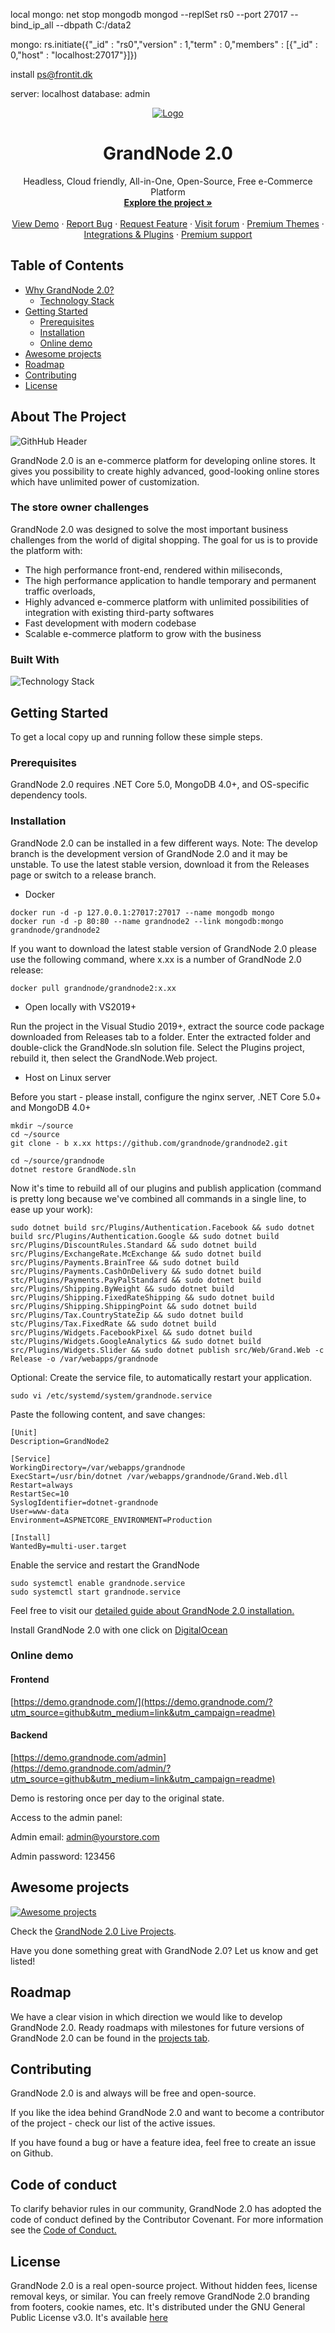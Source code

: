 local mongo:
net stop mongodb
mongod --replSet rs0 --port 27017 --bind_ip_all --dbpath C:/data2

mongo:
rs.initiate({"_id" : "rs0","version" : 1,"term" : 0,"members" : [{"_id" : 0,"host" : "localhost:27017"}]})

install
ps@frontit.dk

server: localhost
database: admin

<p align="center">
  <a href="https://grandnode.com/">
    <img src="https://grandnode.com/content/images/uploaded/Blog/githubnew1.jpg" alt="Logo">
  </a>

  <h1 align="center">GrandNode 2.0</h1>

  <p align="center">
    Headless, Cloud friendly, All-in-One, Open-Source, Free e-Commerce Platform 
    <br />
    <a href="https://grandnode.com/?utm_source=github&utm_medium=link&utm_campaign=readme"><strong>Explore the project »</strong></a>
    <br />
    <br />
    <a href="https://demo.grandnode.com/?utm_source=github&utm_medium=link&utm_campaign=readme">View Demo</a>
    ·
    <a href="https://github.com/grandnode/grandnode2/issues">Report Bug</a>
    ·
    <a href="https://github.com/grandnode/grandnode2/issues">Request Feature</a>
    ·
    <a href="https://grandnode.com/boards/?utm_source=github&utm_medium=link&utm_campaign=readme">Visit forum</a>
    ·
    <a href="https://grandnode.com/grandnode-themes/?utm_source=github&utm_medium=link&utm_campaign=readme">Premium Themes</a>
    ·
    <a href="https://grandnode.com/extensions/?utm_source=github&utm_medium=link&utm_campaign=readme">Integrations & Plugins</a>
    ·
    <a href="https://grandnode.com/premium-support-packages/?utm_source=github&utm_medium=link&utm_campaign=readme">Premium support</a>
  </p>
</p>



<!-- TABLE OF CONTENTS -->
## Table of Contents

* [Why GrandNode 2.0?](#about-the-project)
  * [Technology Stack](#built-with)
* [Getting Started](#getting-started)
  * [Prerequisites](#prerequisites)
  * [Installation](#installation)
  * [Online demo](#online-demo)
* [Awesome projects](#Awesome-projects)
* [Roadmap](#roadmap)
* [Contributing](#contributing)
* [License](#license)



## About The Project

![GithHub Header](https://grandnode.com/content/images/uploaded/Blog/gitbanner.jpg)

GrandNode 2.0 is an e-commerce platform for developing online stores. It gives you possibility to create highly advanced, good-looking online stores which have unlimited power of customization. 

### The store owner challenges

GrandNode 2.0 was designed to solve the most important business challenges from the world of digital shopping. The goal for us is to provide the platform with:
* The high performance front-end, rendered within miliseconds,
* The high performance application to handle temporary and permanent traffic overloads,
* Highly advanced e-commerce platform with unlimited possibilities of integration with existing third-party softwares
* Fast development with modern codebase
* Scalable e-commerce platform to grow with the business


### Built With

![Technology Stack](https://grandnode.com/content/images/uploaded/Blog/technologystack1.JPG)


<!-- GETTING STARTED -->
## Getting Started

To get a local copy up and running follow these simple steps.

### Prerequisites

GrandNode 2.0 requires .NET Core 5.0, MongoDB 4.0+, and OS-specific dependency tools. 

### Installation

GrandNode 2.0 can be installed in a few different ways. Note: The develop branch is the development version of GrandNode 2.0 and it may be unstable. To use the
latest stable version, download it from the Releases page or switch to a release branch. 

* Docker 
```
docker run -d -p 127.0.0.1:27017:27017 --name mongodb mongo 
docker run -d -p 80:80 --name grandnode2 --link mongodb:mongo grandnode/grandnode2
``` 
If you want to download the latest stable version of GrandNode 2.0 please use the following command, where x.xx is a number of GrandNode 2.0 release: 
```
docker pull grandnode/grandnode2:x.xx 
```

* Open locally with VS2019+

Run the project in the Visual Studio 2019+, extract the source code package downloaded from Releases tab to a folder. Enter the extracted folder and double-click the GrandNode.sln solution file. Select the Plugins project, rebuild it, then select the GrandNode.Web project.

* Host on Linux server 

Before you start - please install, configure the nginx server, .NET Core 5.0+ and MongoDB 4.0+
```
mkdir ~/source
cd ~/source
git clone - b x.xx https://github.com/grandnode/grandnode2.git
```
```
cd ~/source/grandnode
dotnet restore GrandNode.sln
```
Now it's time to rebuild all of our plugins and publish application (command is pretty long because we've combined all commands in a single line, to ease up your work):
```
sudo dotnet build src/Plugins/Authentication.Facebook && sudo dotnet build src/Plugins/Authentication.Google && sudo dotnet build src/Plugins/DiscountRules.Standard && sudo dotnet build src/Plugins/ExchangeRate.McExchange && sudo dotnet build src/Plugins/Payments.BrainTree && sudo dotnet build src/Plugins/Payments.CashOnDelivery && sudo dotnet build stc/Plugins/Payments.PayPalStandard && sudo dotnet build src/Plugins/Shipping.ByWeight && sudo dotnet build src/Plugins/Shipping.FixedRateShipping && sudo dotnet build src/Plugins/Shipping.ShippingPoint && sudo dotnet build src/Plugins/Tax.CountryStateZip && sudo dotnet build stc/Plugins/Tax.FixedRate && sudo dotnet build src/Plugins/Widgets.FacebookPixel && sudo dotnet build stc/Plugins/Widgets.GoogleAnalytics && sudo dotnet build src/Plugins/Widgets.Slider && sudo dotnet publish src/Web/Grand.Web -c Release -o /var/webapps/grandnode
```
Optional: Create the service file, to automatically restart your application.
```
sudo vi /etc/systemd/system/grandnode.service
```
Paste the following content, and save changes:
```
[Unit]
Description=GrandNode2

[Service]
WorkingDirectory=/var/webapps/grandnode
ExecStart=/usr/bin/dotnet /var/webapps/grandnode/Grand.Web.dll
Restart=always
RestartSec=10
SyslogIdentifier=dotnet-grandnode
User=www-data
Environment=ASPNETCORE_ENVIRONMENT=Production

[Install]
WantedBy=multi-user.target
```
Enable the service and restart the GrandNode
```
sudo systemctl enable grandnode.service
sudo systemctl start grandnode.service
``` 
Feel free to visit our [detailed guide about GrandNode 2.0 installation.](https://grandnode.com/how-to-install-grandnode-on-linux-ubuntu-1604/?utm_source=github&utm_medium=link&utm_campaign=readme)

Install GrandNode 2.0 with one click on [DigitalOcean](https://marketplace.digitalocean.com/apps/grandnode?refcode=8eafb78fb6ae)


### Online demo 
#### Frontend #### 
[https://demo.grandnode.com/](https://demo.grandnode.com/?utm_source=github&utm_medium=link&utm_campaign=readme)

#### Backend #### 
[https://demo.grandnode.com/admin](https://demo.grandnode.com/admin/?utm_source=github&utm_medium=link&utm_campaign=readme) 


Demo is restoring once per day to the original state. 

Access to the admin panel:

Admin email: admin@yourstore.com 

Admin password: 123456


## Awesome projects

[![Awesome projects](https://grandnode.com/content/images/uploaded/Blog/awesomeprojectsgit1.JPG)](https://grandnode.com/showcase/?utm_source=github&utm_medium=link&utm_campaign=readme)

Check the [GrandNode 2.0 Live Projects](https://grandnode.com/showcase/?utm_source=github&utm_medium=link&utm_campaign=readme).

Have you done something great with GrandNode 2.0? Let us know and get listed!


## Roadmap

We have a clear vision in which direction we would like to develop GrandNode 2.0. Ready roadmaps with milestones for future versions of GrandNode 2.0 can be found in the [projects tab](https://github.com/grandnode/grandnode2/projects).


## Contributing

GrandNode 2.0 is and always will be free and open-source.

If you like the idea behind GrandNode 2.0 and want to become a contributor of the project - check our list of the active issues.

If you have found a bug or have a feature idea, feel free to create an issue on Github.


## Code of conduct

To clarify behavior rules in our community, GrandNode 2.0 has adopted the code of conduct defined by the Contributor Covenant. For more information see the [Code of Conduct.](https://www.contributor-covenant.org/version/2/0/code_of_conduct/)

## License

GrandNode 2.0 is a real open-source project. Without hidden fees, license removal keys, or similar. You can freely remove GrandNode 2.0 branding from footers, cookie names, etc. It's distributed under the GNU General Public License v3.0. It's available [here](https://github.com/grandnode/grandnode2/blob/master/LICENSE)
